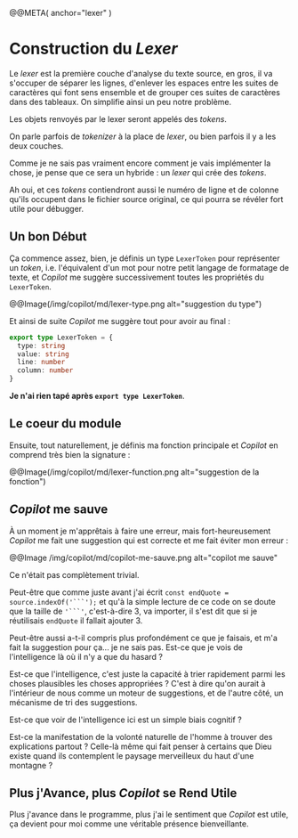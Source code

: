 @@META(
  anchor="lexer"
)

Construction du *Lexer*
=======================

Le *lexer* est la première couche d'analyse du texte
source, en gros, il va s'occuper de séparer les lignes,
d'enlever les espaces entre les suites de caractères qui font
sens ensemble et de grouper ces suites de caractères
dans des tableaux. On simplifie ainsi un peu notre problème.

Les objets renvoyés par le lexer seront appelés des *tokens*.

On parle parfois de *tokenizer* à la place de *lexer*,
ou bien parfois il y a les deux couches.

Comme je ne sais pas vraiment encore comment je vais implémenter
la chose, je pense que ce sera un hybride :
un *lexer* qui crée des *tokens*.

Ah oui, et ces *tokens* contiendront aussi le numéro de ligne
et de colonne qu'ils occupent dans le fichier source original,
ce qui pourra se révéler fort utile pour débugger.

Un bon Début
------------

Ça commence assez, bien, je définis un type `LexerToken` pour
représenter un *token*, i.e. l'équivalent d'un mot pour notre
petit langage de formatage de texte, et *Copilot* me suggère
successivement toutes les propriétés du `LexerToken`.

@@Image(/img/copilot/md/lexer-type.png alt="suggestion du type")

Et ainsi de suite *Copilot* me suggère tout pour avoir au final :

```typescript
export type LexerToken = {
  type: string
  value: string
  line: number
  column: number
}
```

**Je n'ai rien tapé après `export type LexerToken`**.

Le coeur du module
------------------

Ensuite, tout naturellement, je définis ma fonction principale
et *Copilot* en comprend très bien la signature :

@@Image(/img/copilot/md/lexer-function.png alt="suggestion de la fonction")

*Copilot* me sauve
------------------

À un moment je m'apprêtais à faire une erreur, mais fort-heureusement
*Copilot* me fait une suggestion qui est correcte et me fait éviter mon
erreur :

@@Image /img/copilot/md/copilot-me-sauve.png alt="copilot me sauve"

Ce n'était pas complètement trivial.

Peut-être que comme juste avant j'ai écrit
`const endQuote = source.indexOf('```');` et qu'à la simple
lecture de ce code on se doute que la taille de `'```'`,
c'est-à-dire 3, va importer, il s'est dit que si je réutilisais
`endQuote` il fallait ajouter 3.

Peut-être aussi a-t-il compris plus profondément ce que je faisais,
et m'a fait la suggestion pour ça... je ne sais pas.
Est-ce que je vois de l'intelligence là où il n'y a que du hasard ?

Est-ce que l'intelligence, c'est juste la capacité à trier
rapidement parmi les choses plausibles les choses appropriées ?
C'est à dire qu'on aurait à l'intérieur de nous comme un moteur
de suggestions, et de l'autre côté, un mécanisme de tri des
suggestions.

Est-ce que voir de l'intelligence ici est un simple biais cognitif ?

Est-ce la manifestation de la volonté naturelle de l'homme à trouver des explications partout ?
Celle-là même qui fait penser à certains que Dieu existe quand ils
contemplent le paysage merveilleux du haut d'une montagne ?

Plus j'Avance, plus *Copilot* se Rend Utile
-------------------------------------------

Plus j'avance dans le programme, plus j'ai le sentiment
que *Copilot* est utile, ça devient pour moi comme une
véritable présence bienveillante.
